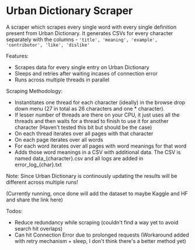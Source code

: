 # Urban Dictionary Scraper

A scraper which scrapes every single word with every single definition present from Urban Dictionary. It generates CSVs for every character separately with the columns - `'title', 'meaning', 'example', 'contributor', 'like', 'dislike'` 

Features:
- Scrapes data for every single entry on Urban Dictionary
- Sleeps and retries after waiting incases of connection error
- Runs across multiple threads in parallel

Scraping Methodology:
- Instantitates one thread for each character (ideally) in the browse drop down menu (27 in total as 26 characters and one * character).
- If lesser number of threads are there on your CPU, it just uses all the threads and then waits for a thread to finish to use it for another character (Haven't tested this bit but should be the case)
- On each thread iterates over all pages with that character
- On each page iterates over all words
- For each word iterates over all pages with word meanings for that word
- Adds those word meanings in a CSV with additional data. The CSV is named data_{character}.csv and all logs are added in error_log_{char}.txt

Note: Since Urban Dictionary is continously updating the results will be different across multiple runs!

(Currently running, once done will add the dataset to maybe Kaggle and HF and share the link here)

Todos:
- Reduce redundancy while scraping (couldn't find a way yet to avoid search hit overlaps)
- Can hit Connection Error due to prolonged requests (Workaround added with retry mechanism + sleep, I don't think there's a better method yet)
